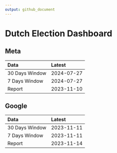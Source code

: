 ```yaml
---
output: github_document
---
```


# Dutch Election Dashboard



## Meta


|Data           |Latest     |
|:--------------|:----------|
|30 Days Window |2024-07-27 |
|7 Days Window  |2024-07-27 |
|Report         |2023-11-10 |

## Google


|Data           |Latest     |
|:--------------|:----------|
|30 Days Window |2023-11-11 |
|7 Days Window  |2023-11-11 |
|Report         |2023-11-14 |
